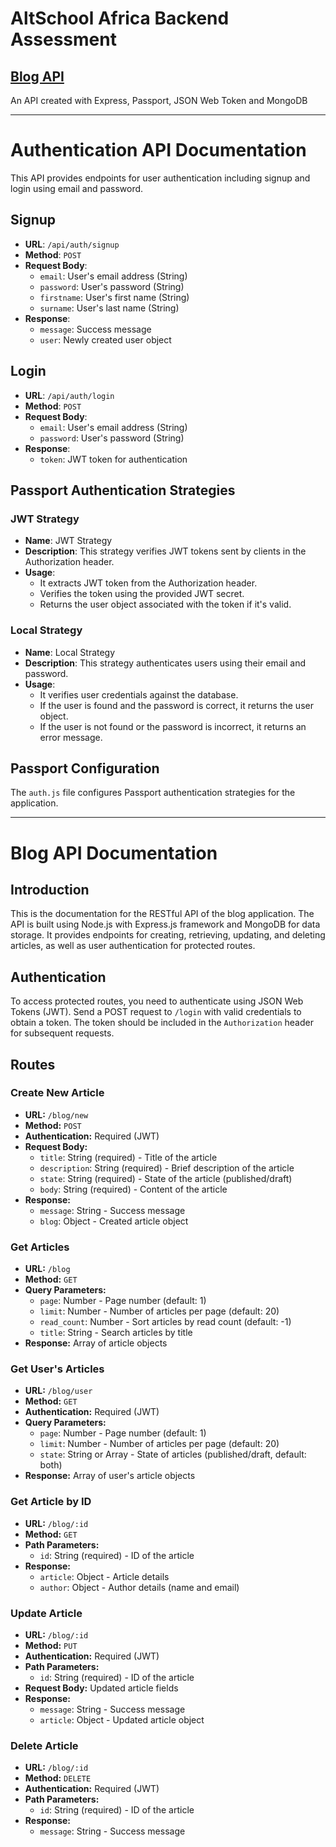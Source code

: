 # AltSchool Africa Backend Assessment

## [Blog API](https://altschool-backend-assessment.onrender.com/blog)
An API created with Express, Passport, JSON Web Token and MongoDB

---
# Authentication API Documentation
This API provides endpoints for user authentication including signup and login using email and password.

## Signup

- **URL**: `/api/auth/signup`
- **Method**: `POST`
- **Request Body**:
  - `email`: User's email address (String)
  - `password`: User's password (String)
  - `firstname`: User's first name (String)
  - `surname`: User's last name (String)
- **Response**: 
  - `message`: Success message
  - `user`: Newly created user object

## Login

- **URL**: `/api/auth/login`
- **Method**: `POST`
- **Request Body**:
  - `email`: User's email address (String)
  - `password`: User's password (String)
- **Response**: 
  - `token`: JWT token for authentication

## Passport Authentication Strategies

### JWT Strategy

- **Name**: JWT Strategy
- **Description**: This strategy verifies JWT tokens sent by clients in the Authorization header.
- **Usage**:
  - It extracts JWT token from the Authorization header.
  - Verifies the token using the provided JWT secret.
  - Returns the user object associated with the token if it's valid.

### Local Strategy

- **Name**: Local Strategy
- **Description**: This strategy authenticates users using their email and password.
- **Usage**:
  - It verifies user credentials against the database.
  - If the user is found and the password is correct, it returns the user object.
  - If the user is not found or the password is incorrect, it returns an error message.

## Passport Configuration

The `auth.js` file configures Passport authentication strategies for the application.

---

# Blog API Documentation

## Introduction

This is the documentation for the RESTful API of the blog application. The API is built using Node.js with Express.js framework and MongoDB for data storage. It provides endpoints for creating, retrieving, updating, and deleting articles, as well as user authentication for protected routes.

## Authentication

To access protected routes, you need to authenticate using JSON Web Tokens (JWT). Send a POST request to `/login` with valid credentials to obtain a token. The token should be included in the `Authorization` header for subsequent requests.

## Routes

### Create New Article

- **URL:** `/blog/new`
- **Method:** `POST`
- **Authentication:** Required (JWT)
- **Request Body:**
  - `title`: String (required) - Title of the article
  - `description`: String (required) - Brief description of the article
  - `state`: String (required) - State of the article (published/draft)
  - `body`: String (required) - Content of the article
- **Response:**
  - `message`: String - Success message
  - `blog`: Object - Created article object

### Get Articles

- **URL:** `/blog`
- **Method:** `GET`
- **Query Parameters:**
  - `page`: Number - Page number (default: 1)
  - `limit`: Number - Number of articles per page (default: 20)
  - `read_count`: Number - Sort articles by read count (default: -1)
  - `title`: String - Search articles by title
- **Response:** Array of article objects

### Get User's Articles

- **URL:** `/blog/user`
- **Method:** `GET`
- **Authentication:** Required (JWT)
- **Query Parameters:**
  - `page`: Number - Page number (default: 1)
  - `limit`: Number - Number of articles per page (default: 20)
  - `state`: String or Array - State of articles (published/draft, default: both)
- **Response:** Array of user's article objects

### Get Article by ID

- **URL:** `/blog/:id`
- **Method:** `GET`
- **Path Parameters:**
  - `id`: String (required) - ID of the article
- **Response:**
  - `article`: Object - Article details
  - `author`: Object - Author details (name and email)

### Update Article

- **URL:** `/blog/:id`
- **Method:** `PUT`
- **Authentication:** Required (JWT)
- **Path Parameters:**
  - `id`: String (required) - ID of the article
- **Request Body:** Updated article fields
- **Response:**
  - `message`: String - Success message
  - `article`: Object - Updated article object

### Delete Article

- **URL:** `/blog/:id`
- **Method:** `DELETE`
- **Authentication:** Required (JWT)
- **Path Parameters:**
  - `id`: String (required) - ID of the article
- **Response:**
  - `message`: String - Success message

